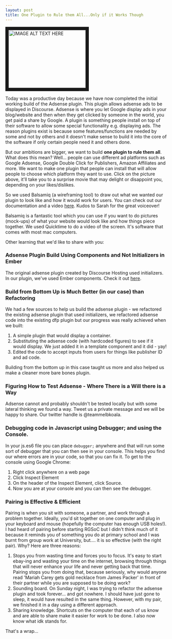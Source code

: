 ```yaml
---
layout: post
title: One Plugin to Rule them All...Only if it Works Though
---
```


<a href="http://www.youtube.com/watch?feature=player_embedded&v=fJlz6nEOT7w
" target="_blank"><img src="http://img.youtube.com/vi/fJlz6nEOT7w/0.jpg" 
alt="IMAGE ALT TEXT HERE" width="240" height="180" border="10" /></a>

Today was a productive day because we have now completed the initial working build of the Adsense plugin.  This plugin allows adsense ads to be displayed in Discourse.  Adsense is where you let Google display ads in your blog/website and then when they get clicked by someone in the world, you get paid a share by Google.  A plugin is something people install on top of their software to allow some special functionality e.g. displaying ads.
The reason plugins exist is because some features/functions are needed by some and not by others and it doesn't make sense to build it into the core of the software if only certain people need it and others done.

But our ambitions are bigger, we want to build **one plugin to rule them all**.  What does this mean?  Well... people can use different ad platforms such as Google Adsense, Google Double Click for Publishers, Amazon Affiliates and more.
We want to make one plugin that people can install that will allow people to choose which platform they want to use.
Click on the picture above, it'll take you to a surprise movie that may delight or disappoint you, depending on your likes/dislikes.

So we used Balsamiq (a wireframing tool) to draw out what we wanted our plugin to look like and how it would work for users.  You can check out our documentation and a video [here](https://github.com/team-melbourne-rgsoc2015/Roadmap/blob/master/ad-plugin-interface.md).  Kudos to Sarah for the great voiceover!

Balsamiq is a fantastic tool which you can use if you want to do pictures (mock-ups) of what your website would look like and how things piece together.  We used Quicktime to do a video of the screen.  It's software that comes with most mac computers.

Other learning that we'd like to share with you:

### Adsense Plugin Build Using Components and Not Initializers in Ember
The original adsense plugin created by Discourse Hosting used initializers.  In our plugin, we've used Ember components.
Check it out [here](https://github.com/team-melbourne-rgsoc2015/discourse-adsense-test).

### Build from Bottom Up is Much Better  (in our case) than Refactoring
We had a few sources to help us build the adsense plugin - we refactored the existing adsense plugin that used initializers, we refactored adsense code into the existing dfp plugin but our progress was really achieved when we built:

1. A simple plugin that would display a container.
2. Substituting the adsense code (with hardcoded figures) to see if it would display.  We just added it in a template component and it did - yay!
3. Edited the code to accept inputs from users for things like publisher ID and ad code.

Building from the bottom up in this case taught us more and also helped us make a cleaner more bare bones plugin.


### Figuring How to Test Adsense - Where There is a Will there is a Way
Adsense cannot and probably shouldn't be tested locally but with some lateral thinking we found a way.  Tweet us a private message and we will be happy to share.  Our twitter handle is @teammelbkoala.


### Debugging code in Javascript using Debugger; and using the Console.
In your js.es6 file you can place ```debugger;``` anywhere and that will run some sort of debugger that you can then see in your console.
This helps you find our where errors are in your code, so that you can fix it.
To get to the console using Google Chrome:

1. Right click anywhere on a web page
2. Click Inspect Element
3. On the header of the Inspect Element, click Source.
4. Now you are at your console and you can then see the debugger.

### Pairing is Effective & Efficient
Pairing is when you sit with someone, a partner, and work through a problem together.  Ideally, you'd sit together on one computer and plug in your keyboard and mouse (hopefully the computer has enough USB holes!).
I had heard of pairing before starting RGSoC but I didn't think much of it because it reminds you of something you do at primary school and I was burnt from group work at University, but.... it is so effective (with the right pair).
Why?  Here are three reasons:

1. Stops you from wasting time and forces you to focus.  It's easy to start ebay-ing and wasting your time on the internet, browsing through things that will never enhance your life and never getting back that time.  Pairing stops you from doing that, because seriously, why would anyone read 'Mariah Carey gets gold necklace from James Packer' in front of their partner while you are supposed to be doing work?
2. Sounding board.  On Sunday night, I was trying to refactor the adsense plugin and took forever... and got nowhere.  I should have just gone to sleep, it would have resulted in the same thing.  However, with my pair, we finished it in a day using a different approach.
3. Sharing knowledge.  Shortcuts on the computer that each of us know and are able to share make it easier for work to be done.  I also now know what idk stands for.

That's a wrap...
